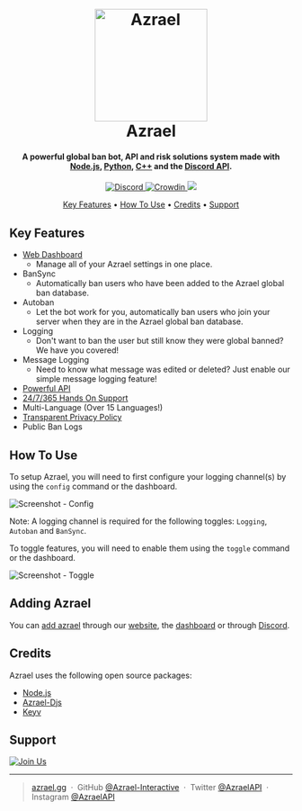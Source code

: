 
<h1 align="center">
  <br>
  <a href="https://azrael.gg?utm_src=Github"><img src="https://cdn.azrael.gg/uploads/branding/azrael_logo_primary.png" alt="Azrael" width="200"></a>
  <br>
  Azrael
  <br>
</h1>

<h4 align="center">A powerful global ban bot, API and risk solutions system made with <a href="https://nodejs.org" target="_blank">Node.js</a>, <a href="https://www.python.org/" target="_blank">Python</a>, <a href="https://isocpp.org/" target="_blank">C++</a> and the <a href="https://discord.com/developers/docs/intro" target="_blank">Discord API</a>.</h4>

<p align="center">
  <a href="https://img.shields.io/discord/859549564536356864">
    <img src="https://img.shields.io/discord/859549564536356864"
         alt="Discord">
  </a>
  <a href="https://translate.azrael.gg/project/azrael">
      <img src="https://badges.crowdin.net/azrael/localized.svg"
	   alt="Crowdin">
  </a>
  <a href="https://img.shields.io/maintenance/yes/2021">
    <img src="https://img.shields.io/maintenance/yes/2021">
  </a>
</p>

<p align="center">
  <a href="#key-features">Key Features</a> •
  <a href="#how-to-use">How To Use</a> •
  <a href="#credits">Credits</a> •
  <a href="#support">Support</a>
</p>

## Key Features

* [Web Dashboard](https://dashboard.azrael.gg?utm_src=Github)
  - Manage all of your Azrael settings in one place.
* BanSync
  - Automatically ban users who have been added to the Azrael global ban database.
* Autoban
  - Let the bot work for you, automatically ban users who join your server when they are in the Azrael global ban database.
* Logging
  - Don't want to ban the user but still know they were global banned? We have you covered! 
* Message Logging
  - Need to know what message was edited or deleted? Just enable our simple message logging feature!
* [Powerful API](https://docs.azrael.gg?utm_src=Github)
* [24/7/365 Hands On Support](https://azrl.cc/dis?utm_src=Github)
* Multi-Language (Over 15 Languages!)
* [Transparent Privacy Policy](https://docs.azrael.gg/legal/privacy)
* Public Ban Logs

## How To Use

To setup Azrael, you will need to first configure your logging channel(s) by using the `config` command or the dashboard.

![Screenshot - Config](https://cdn.thecutefoxxy.com/UtVrBy.png)

Note: A logging channel is required for the following toggles: `Logging`, `Autoban` and `BanSync`.


To toggle features, you will need to enable them using the `toggle` command or the dashboard.

![Screenshot - Toggle](https://cdn.thecutefoxxy.com/tjaC9Y.png)

## Adding Azrael

You can [add azrael](https://azrl.cc/bot/322567) through our [website](https://azrael.gg), the [dashboard](https://dashboard.azrael.gg) or through [Discord](https://discord.com/oauth2/authorize?client_id=873567438149660704&permissions=322567&redirect_uri=https%3A%2F%2Fdashboard.azrael.gg%2Fcallback&response_type=code&scope=bot%20identify%20guilds%20guilds.join).

## Credits

Azrael uses the following open source packages:

- [Node.js](https://nodejs.org/)
- [Azrael-Djs](https://www.npmjs.com/package/azrael-djs)
- [Keyv](https://www.npmjs.com/package/keyv)

## Support

<a href="https://azrl.cc/dis?utm_src=Github" target="_blank"><img src="https://cdn.azrael.gg/assets/remote/img/market/azrael_join_us_banner.png" alt="Join Us"></a>

---

> [azrael.gg](https://azrael.gg) &nbsp;&middot;&nbsp;
> GitHub [@Azrael-Interactive](https://github.com/Azrael-Interactive) &nbsp;&middot;&nbsp;
> Twitter [@AzraelAPI](https://twitter.com/AzraelAPI) &nbsp;&middot;&nbsp;
> Instagram [@AzraelAPI](https://www.instagram.com/azraelapi/)

